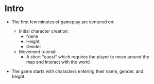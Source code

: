 # Intro

- The first few minutes of gameplay are centered on:
  - Initial character creation:
    - Name
    - Height
    - Gender
  - Movement tutorial:
    - A short "quest" which requires the player to move around the map and interact with the world





- The game starts with characters entering their name, gender, and height.

